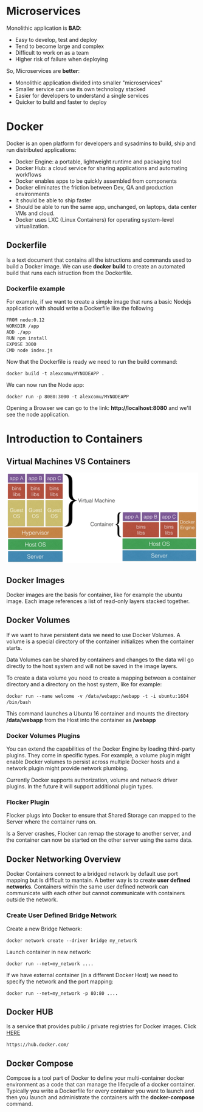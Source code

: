 # Microservices

Monolithic application is **BAD**:

* Easy to develop, test and deploy
* Tend to become large and complex
* Difficult to work on as a team
* Higher risk of failure when deploying

So, Microservices are **better**:

* Monolithic application divided into smaller "microservices"
* Smaller service can use its own technology stacked
* Easier for developers to understand a single services
* Quicker to build and faster to deploy

# Docker

Docker is an open platform for developers and sysadmins to build, ship and run distributed applications:

* Docker Engine: a portable, lightweight runtime and packaging tool
* Docker Hub: a cloud service for sharing applications and automating workflows
* Docker enables apps to be quickly assembled from components
* Docker eliminates the friction between Dev, QA and production environments
* It should be able to ship faster
* Should be able to run the same app, unchanged, on laptops, data center VMs and cloud.
* Docker uses LXC (Linux Containers) for operating system-level virtualization.

## Dockerfile

Is a text document that contains all the istructions and commands used to build a Docker image. We can use **docker build** to create an automated build that runs each istruction from the Dockerfile.

### Dockerfile example

For example, if we want to create a simple image that runs a basic Nodejs application with should write a Dockerfile like the following

    FROM node:0.12
    WORKDIR /app
    ADD ./app
    RUN npm install
    EXPOSE 3000
    CMD node index.js

Now that the Dockerfile is ready we need to run the build command:

    docker build -t alexcomu/MYNODEAPP .

We can now run the Node app:

    docker run -p 8080:3000 -t alexcomu/MYNODEAPP

Opening a Browser we can go to the link: **http://localhost:8080** and we'll see the node application.

# Introduction to Containers

## Virtual Machines VS Containers

<div style="text-align:center">
  <img src ="/assets/img/vmVSContainer.png"/>
</div>

## Docker Images

Docker images are the basis for container, like for example the ubuntu image. Each image references a list of read-only layers stacked together.

## Docker Volumes

If we want to have persistent data we need to use Docker Volumes. A volume is a special directory of the container initializes when the container starts.

Data Volumes can be shared by containers and changes to the data will go directly to the host system and will not be saved in the image layers.

To create a data volume you need to create a mapping between a container directory and a directory on the host system, like for example:

    docker run --name welcome -v /data/webapp:/webapp -t -i ubuntu:1604 /bin/bash

This command launches a Ubuntu 16 container and mounts the directory **/data/webapp** from the Host into the container as **/webapp**

### Docker Volumes Plugins

You can extend the capabilities of the Docker Engine by loading third-party plugins. They come in specific types. For example, a volume plugin might enable Docker volumes to persist across multiple Docker hosts and a network plugin might provide network plumbing.

Currently Docker supports authorization, volume and network driver plugins. In the future it will support additional plugin types.


### Flocker Plugin

Flocker plugs into Docker to ensure that Shared Storage can mapped to the Server where the container runs on.

Is a Server crashes, Flocker can remap the storage to another server, and the container can now be started on the other server using the same data.

## Docker Networking Overview

Docker Containers connect to a bridged network by default use port mapping but is difficult to mantain. A better way is to create **user defined networks**. Containers within the same user defined network can communicate with each other but cannot communicate with containers outside the network.

### Create User Defined Bridge Network

Create a new Bridge Network:

    docker network create --driver bridge my_network

Launch container in new network:

    docker run --net=my_network ....

If we have external container (in a different Docker Host) we need to specify the network and the port mapping:

    docker run --net=my_network -p 80:80 ....

## Docker HUB

Is a service that provides public / private registries for Docker images. Click [HERE](https://hub.docker.com/)

    https://hub.docker.com/

## Docker Compose

Compose is a tool part of Docker to define your multi-container docker environment as a code that can manage the lifecycle of a docker container. Typically you write a Dockerfile for every container you want to launch and then you launch and administrate the containers with the **docker-compose** command.
